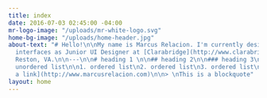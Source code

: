 ```yaml
---
title: index
date: 2016-07-03 02:45:00 -04:00
mr-logo-image: "/uploads/mr-white-logo.svg"
home-bg-image: "/uploads/home-header.jpg"
about-text: "# Hello!\n\nMy name is Marcus Relacion. I'm currently designing and developing
  interfaces as Junior UI Designer at [Clarabridge](http://www.clarabridge.com/) in
  Reston, VA.\n\n---\n\n# heading 1 \n\n## heading 2\n\n### heading 3\n\n`code`\n\nitalics\n\n*
  unordered list\n\n1. ordered list\n2. ordered list\n3. ordered list\n\n[this is
  a link](http://www.marcusrelacion.com)\n\n> \nThis is a blockquote"
layout: home
---
```


